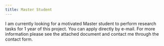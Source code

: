 ```yaml
---
title: Master Student
---
```


I am currently looking for a motivated Master student to perform research tasks for 1 year of this project.  You can apply directly by e-mail. For more information please see the attached document and contact me through the contact form.